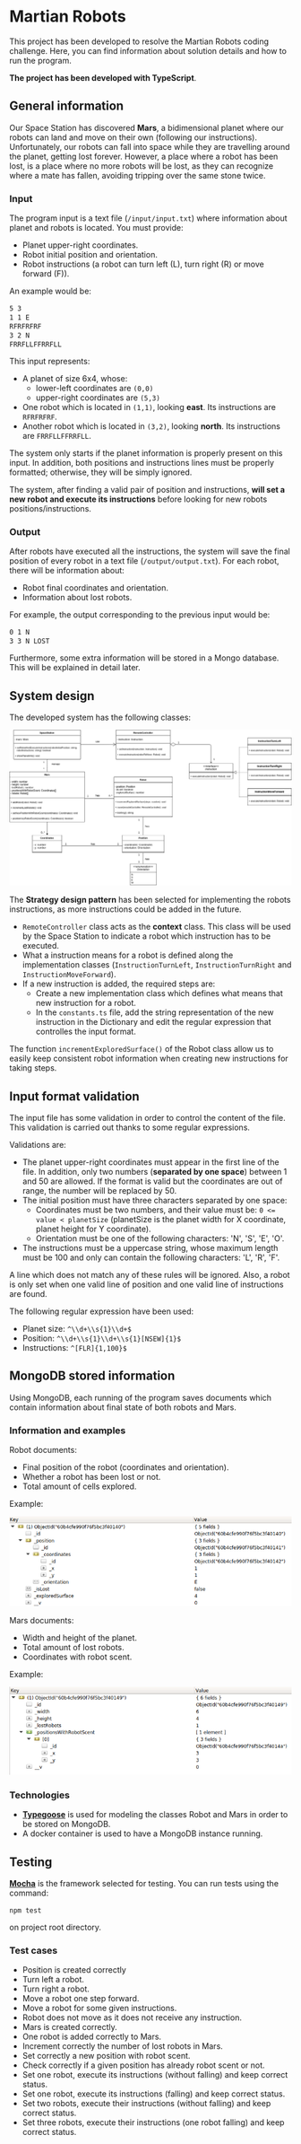 # Martian Robots

This project has been developed to resolve the Martian Robots coding challenge. Here, you can find information about solution details and how to run the program.

**The project has been developed with TypeScript**.

## General information

Our Space Station has discovered **Mars**, a bidimensional planet where our robots can land and move on their own (following our instructions). Unfortunately, our robots can fall into space while they are travelling around the planet, getting lost forever. However, a place where a robot has been lost, is a place where no more robots will be lost, as they can recognize where a mate has fallen, avoiding tripping over the same stone twice.

### Input

The program input is a text file (`/input/input.txt`) where information about planet and robots is located. You must provide:
* Planet upper-right coordinates.
* Robot initial position and orientation.
* Robot instructions (a robot can turn left (L), turn right (R) or move forward (F)).

An example would be:
```
5 3
1 1 E
RFRFRFRF
3 2 N
FRRFLLFFRRFLL
```

This input represents:
- A planet of size 6x4, whose:
  - lower-left coordinates are `(0,0)`
  - upper-right coordinates are `(5,3)`
- One robot which is located in `(1,1)`, looking **east**. Its instructions are `RFRFRFRF`.
- Another robot which is located in `(3,2)`, looking **north**. Its instructions are `FRRFLLFFRRFLL`.

The system only starts if the planet information is properly present on this input. In addition, both positions and instructions lines must be properly formatted; otherwise, they will be simply ignored.

The system, after finding a valid pair of position and instructions, **will set a new robot and execute its instructions** before looking for new robots positions/instructions.

### Output

After robots have executed all the instructions, the system will save the final position of every robot in a text file (`/output/output.txt`). For each robot, there will be information about:
- Robot final coordinates and orientation.
- Information about lost robots.

For example, the output corresponding to the previous input would be:
```
0 1 N 
3 3 N LOST
```

Furthermore, some extra information will be stored in a Mongo database. This will be explained in detail later.

## System design

The developed system has the following classes:

![](./media/classes_diagram.png)

The **Strategy design pattern** has been selected for implementing the robots instructions, as more instructions could be added in the future.

- `RemoteController` class acts as the **context** class. This class will be used by the Space Station to indicate a robot which instruction has to be executed.
- What a instruction means for a robot is defined along the implementation classes (`InstructionTurnLeft`, `InstructionTurnRight` and `InstructionMoveForward`).
- If a new instruction is added, the required steps are:
  - Create a new implementation class which defines what means that new instruction for a robot.
  - In the `constants.ts` file, add the string representation of the new instruction in the Dictionary and edit the regular expression that controlles the input format.

The function `incrementExploredSurface()` of the Robot class allow us to easily keep consistent robot information when creating new instructions for taking steps.

## Input format validation

The input file has some validation in order to control the content of the file. This validation is carried out thanks to some regular expressions.

Validations are:

- The planet upper-right coordinates must appear in the first line of the file. In addition, only two numbers (**separated by one space**) between 1 and 50 are allowed. If the format is valid but the coordinates are out of range, the number will be replaced by 50.
- The initial position must have three characters separated by one space:
  - Coordinates must be two numbers, and their value must be: `0 <= value < planetSize` (planetSize is the planet width for X coordinate, planet height for Y coordinate).
  - Orientation must be one of the following characters: 'N', 'S', 'E', 'O'.
- The instructions must be a uppercase string, whose maximum length must be 100 and only can contain the following characters: 'L', 'R', 'F'.

A line which does not match any of these rules will be ignored. Also, a robot is only set when one valid line of position and one valid line of instructions are found. 

The following regular expression have been used:
- Planet size: `^\\d+\\s{1}\\d+$`
- Position: `^\\d+\\s{1}\\d+\\s{1}[NSEW]{1}$`
- Instructions: `^[FLR]{1,100}$`

## MongoDB stored information

Using MongoDB, each running of the program saves documents which contain information about final state of both robots and Mars.

### Information and examples

Robot documents:
- Final position of the robot (coordinates and orientation).
- Whether a robot has been lost or not.
- Total amount of cells explored.

Example:

![](./media/robotDocumentExample.png)

Mars documents:
- Width and height of the planet.
- Total amount of lost robots.
- Coordinates with robot scent.

Example:

![](./media/marsDocumentExample.png)

### Technologies

- **[Typegoose](https://github.com/typegoose/typegoose)** is used for modeling the classes Robot and Mars in order to be stored on MongoDB.
- A docker container is used to have a MongoDB instance running.

## Testing

**[Mocha](https://mochajs.org/)** is the framework selected for testing. You can run tests using the command:

```
npm test
```

on project root directory.

### Test cases
- Position is created correctly
- Turn left a robot.
- Turn right a robot.
- Move a robot one step forward.
- Move a robot for some given instructions.
- Robot does not move as it does not receive any instruction.
- Mars is created correctly.
- One robot is added correctly to Mars.
- Increment correctly the number of lost robots in Mars.
- Set correctly a new position with robot scent.
- Check correctly if a given position has already robot scent or not.
- Set one robot, execute its instructions (without falling) and keep correct status.
- Set one robot, execute its instructions (falling) and keep correct status.
- Set two robots, execute their instructions (without falling) and keep correct status.
- Set three robots, execute their instructions (one robot falling) and keep correct status.